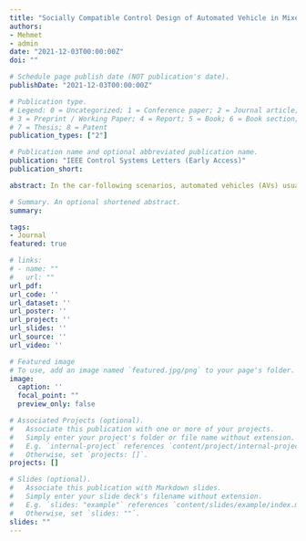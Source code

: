 ```yaml
---
title: "Socially Compatible Control Design of Automated Vehicle in Mixed Traffic"
authors:
- Mehmet
- admin
date: "2021-12-03T00:00:00Z"
doi: ""

# Schedule page publish date (NOT publication's date).
publishDate: "2021-12-03T00:00:00Z"

# Publication type.
# Legend: 0 = Uncategorized; 1 = Conference paper; 2 = Journal article;
# 3 = Preprint / Working Paper; 4 = Report; 5 = Book; 6 = Book section;
# 7 = Thesis; 8 = Patent
publication_types: ["2"]

# Publication name and optional abbreviated publication name.
publication: "IEEE Control Systems Letters (Early Access)"
publication_short:

abstract: In the car-following scenarios, automated vehicles (AVs) usually plan motions without considering the impacts of their actions on the following human drivers. This paper aims to leverage such impacts to plan more efficient and socially desirable AV behaviors in human-AV interactions. Specifically, we introduce a socially compatible control design for the AV that benefits mixed traffic in the car-following scenarios. The proposed design enables the altruistic AV in human-AV interaction by integrating the social value orientation from psychology into its decision-making process. The altruistic AV generates socially desirable behaviors by optimizing both its own reward and courtesy to the following human driver’s original plan in the longitudinal motion. The results show that as compared to the egoistic AV, the altruistic AV significantly avoids disrupting the following human driver’s initial plan and leads the following human driver to achieve considerably smaller car-following gap distance and time headway. Moreover, we investigated the impacts of the socially compatible control design with different altruism levels of the AV using statistical assessments. The results collectively demonstrate the significant improvement in traffic-level metrics as a result of the AV’s altruistic behaviors in human-AV interactions.

# Summary. An optional shortened abstract.
summary:

tags:
- Journal
featured: true

# links:
# - name: ""
#   url: ""
url_pdf:
url_code: ''
url_dataset: ''
url_poster: ''
url_project: ''
url_slides: ''
url_source: ''
url_video: ''

# Featured image
# To use, add an image named `featured.jpg/png` to your page's folder.
image:
  caption: ''
  focal_point: ""
  preview_only: false

# Associated Projects (optional).
#   Associate this publication with one or more of your projects.
#   Simply enter your project's folder or file name without extension.
#   E.g. `internal-project` references `content/project/internal-project/index.md`.
#   Otherwise, set `projects: []`.
projects: []

# Slides (optional).
#   Associate this publication with Markdown slides.
#   Simply enter your slide deck's filename without extension.
#   E.g. `slides: "example"` references `content/slides/example/index.md`.
#   Otherwise, set `slides: ""`.
slides: ""
---
```

